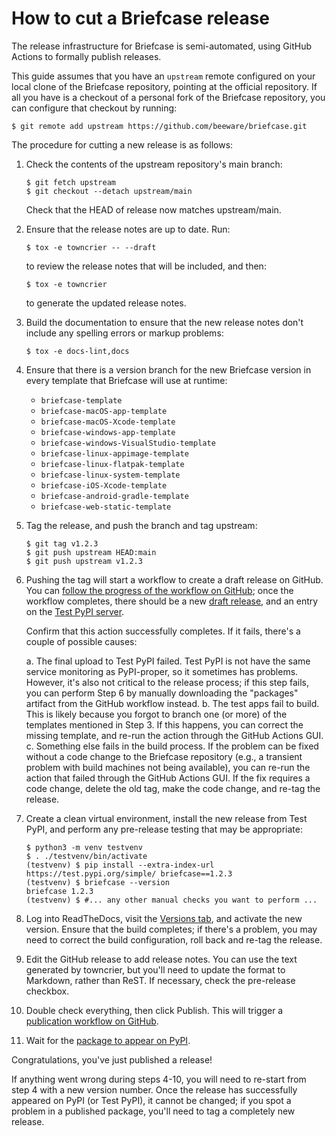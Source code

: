 # How to cut a Briefcase release

The release infrastructure for Briefcase is semi-automated, using GitHub
Actions to formally publish releases.

This guide assumes that you have an `upstream` remote configured on your
local clone of the Briefcase repository, pointing at the official
repository. If all you have is a checkout of a personal fork of the
Briefcase repository, you can configure that checkout by running:

``` console
$ git remote add upstream https://github.com/beeware/briefcase.git
```

The procedure for cutting a new release is as follows:

1.  Check the contents of the upstream repository's main branch:

    ``` console
    $ git fetch upstream
    $ git checkout --detach upstream/main
    ```

    Check that the HEAD of release now matches upstream/main.

2.  Ensure that the release notes are up to date. Run:

    ``` console
    $ tox -e towncrier -- --draft
    ```

    to review the release notes that will be included, and then:

    ``` console
    $ tox -e towncrier
    ```

    to generate the updated release notes.

3.  Build the documentation to ensure that the new release notes don't
    include any spelling errors or markup problems:

    ``` console
    $ tox -e docs-lint,docs
    ```

4.  Ensure that there is a version branch for the new Briefcase version
    in every template that Briefcase will use at runtime:

    - `briefcase-template`
    - `briefcase-macOS-app-template`
    - `briefcase-macOS-Xcode-template`
    - `briefcase-windows-app-template`
    - `briefcase-windows-VisualStudio-template`
    - `briefcase-linux-appimage-template`
    - `briefcase-linux-flatpak-template`
    - `briefcase-linux-system-template`
    - `briefcase-iOS-Xcode-template`
    - `briefcase-android-gradle-template`
    - `briefcase-web-static-template`

5.  Tag the release, and push the branch and tag upstream:

    ``` console
    $ git tag v1.2.3
    $ git push upstream HEAD:main
    $ git push upstream v1.2.3
    ```

6.  Pushing the tag will start a workflow to create a draft release on
    GitHub. You can [follow the progress of the workflow on
    GitHub](https://github.com/beeware/briefcase/actions?query=workflow%3A%22Create+Release%22);
    once the workflow completes, there should be a new [draft
    release](https://github.com/beeware/briefcase/releases), and an
    entry on the [Test PyPI
    server](https://test.pypi.org/project/briefcase/).

    Confirm that this action successfully completes. If it fails,
    there's a couple of possible causes:

    a.  The final upload to Test PyPI failed. Test PyPI is not have the
        same service monitoring as PyPI-proper, so it sometimes has
        problems. However, it's also not critical to the release
        process; if this step fails, you can perform Step 6 by manually
        downloading the "packages" artifact from the GitHub workflow
        instead.
    b.  The test apps fail to build. This is likely because you forgot
        to branch one (or more) of the templates mentioned in Step 3. If
        this happens, you can correct the missing template, and re-run
        the action through the GitHub Actions GUI.
    c.  Something else fails in the build process. If the problem can be
        fixed without a code change to the Briefcase repository (e.g., a
        transient problem with build machines not being available), you
        can re-run the action that failed through the GitHub Actions
        GUI. If the fix requires a code change, delete the old tag, make
        the code change, and re-tag the release.

7.  Create a clean virtual environment, install the new release from
    Test PyPI, and perform any pre-release testing that may be
    appropriate:

    ``` console
    $ python3 -m venv testvenv
    $ . ./testvenv/bin/activate
    (testvenv) $ pip install --extra-index-url https://test.pypi.org/simple/ briefcase==1.2.3
    (testvenv) $ briefcase --version
    briefcase 1.2.3
    (testvenv) $ #... any other manual checks you want to perform ...
    ```

8.  Log into ReadTheDocs, visit the [Versions
    tab](https://readthedocs.org/projects/briefcase/versions/), and
    activate the new version. Ensure that the build completes; if
    there's a problem, you may need to correct the build configuration,
    roll back and re-tag the release.

9.  Edit the GitHub release to add release notes. You can use the text
    generated by towncrier, but you'll need to update the format to
    Markdown, rather than ReST. If necessary, check the pre-release
    checkbox.

10. Double check everything, then click Publish. This will trigger a
    [publication workflow on
    GitHub](https://github.com/beeware/briefcase/actions?query=workflow%3A%22Upload+Python+Package%22).

11. Wait for the [package to appear on
    PyPI](https://pypi.org/project/briefcase/).

Congratulations, you've just published a release!

If anything went wrong during steps 4-10, you will need to re-start from
step 4 with a new version number. Once the release has successfully
appeared on PyPI (or Test PyPI), it cannot be changed; if you spot a
problem in a published package, you'll need to tag a completely new
release.
